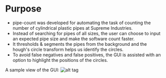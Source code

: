 # Purpose
* pipe-count was developed for automating the task of counting the number of cylindrical plastic pipes at Supreme Industries.
* Instead of searching for pipes of all sizes, the user can choose to input an expected pipe size and make the software count faster.   
* It thresholds & segments the pipes from the background and the hough's circle transform helps us identify the circles.
* To avoid false negatives and false positives, the GUI is assisted with an option to highlight the positions of the circles.

A sample view of the GUI:
![alt tag](https://user-images.githubusercontent.com/9504327/31613629-906828ec-b238-11e7-8977-f8cfabd1ed13.png)
